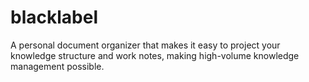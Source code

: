# blacklabel
A personal document organizer that makes it easy to project your knowledge structure and work notes, making high-volume knowledge management possible.
